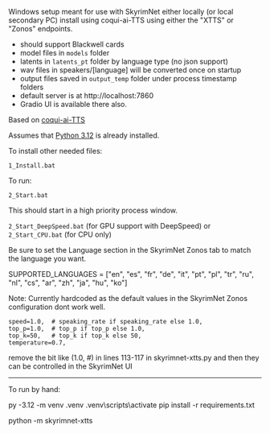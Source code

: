 

Windows setup meant for use with SkyrimNet either locally (or local secondary PC) install using coqui-ai-TTS using either the "XTTS" or "Zonos" endpoints. 
- should support Blackwell cards
- model files in `models` folder
- latents in `latents_pt` folder by language type (no json support)
- wav files in speakers/[language] will be converted once on startup
- output files saved in `output_temp` folder under process timestamp folders
- default server is at http://localhost:7860
- Gradio UI is available there also.

Based on [coqui-ai-TTS](https://github.com/idiap/coqui-ai-TTS)

Assumes that [Python 3.12](https://www.python.org/ftp/python/3.12.10/python-3.12.10-amd64.exe) is already installed. 

To install other needed files:

`1_Install.bat` 

To run:

`2_Start.bat` 

This should start in a high priority process window.

`2_Start_DeepSpeed.bat` (for GPU support with DeepSpeed)
or
`2_Start_CPU.bat` (for CPU only)

Be sure to set the Language section in the SkyrimNet Zonos tab to match the language you want.

SUPPORTED_LANGUAGES =  ["en", "es", "fr", "de", "it", "pt", "pl", "tr", "ru", "nl", "cs", "ar", "zh", "ja", "hu", "ko"]

Note:
Currently hardcoded as the default values in the SkyrimNet Zonos configuration dont work well.

    speed=1.0,  # speaking_rate if speaking_rate else 1.0,
    top_p=1.0,  # top_p if top_p else 1.0,
    top_k=50,   # top_k if top_k else 50,
    temperature=0.7,

remove the bit like (1.0,  #) in lines 113-117 in skyrimnet-xtts.py and then they can be controlled in the SkyrimNet UI

---

To run by hand:

py -3.12 -m venv .venv
.venv\scripts\activate
pip install -r requirements.txt

python -m skyrimnet-xtts
